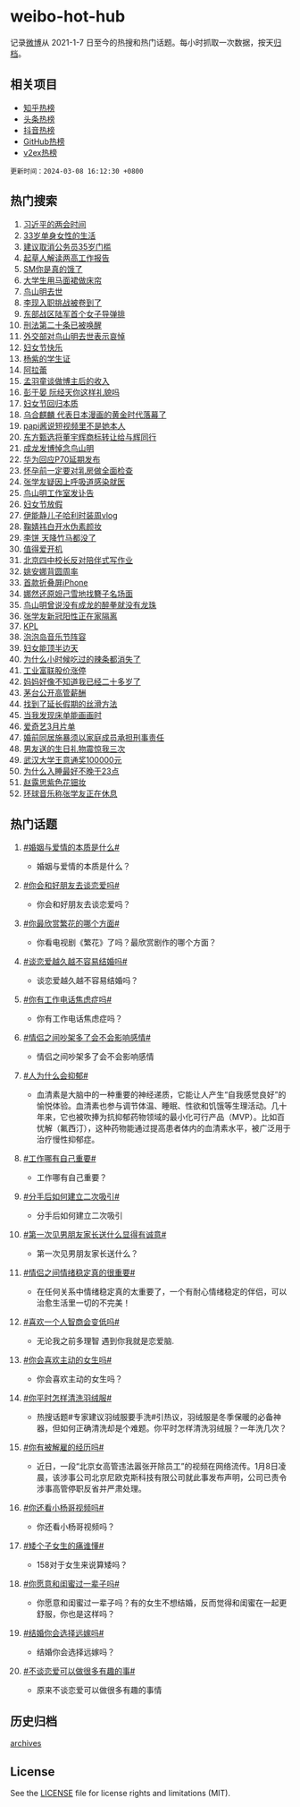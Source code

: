 # weibo-hot-hub

记录[微博](https://www.weibo.com)从 2021-1-7 日至今的热搜和热门话题。每小时抓取一次数据，按天[归档](archives)。

## 相关项目

- [知乎热榜](https://github.com/lonnyzhang423/zhihu-hot-hub)
- [头条热榜](https://github.com/lonnyzhang423/toutiao-hot-hub)
- [抖音热榜](https://github.com/lonnyzhang423/douyin-hot-hub)
- [GitHub热榜](https://github.com/lonnyzhang423/github-hot-hub)
- [v2ex热榜](https://github.com/lonnyzhang423/v2ex-hot-hub)


`更新时间：2024-03-08 16:12:30 +0800`

## 热门搜索

1. [习近平的两会时间](https://m.weibo.cn/search?containerid=100103type%3D1%26t%3D10%26q%3D%23%E4%B9%A0%E8%BF%91%E5%B9%B3%E7%9A%84%E4%B8%A4%E4%BC%9A%E6%97%B6%E9%97%B4%23&stream_entry_id=51&isnewpage=1&extparam=seat%3D1%26dgr%3D0%26stream_entry_id%3D51%26pos%3D0%26filter_type%3Drealtimehot%26q%3D%2523%25E4%25B9%25A0%25E8%25BF%2591%25E5%25B9%25B3%25E7%259A%2584%25E4%25B8%25A4%25E4%25BC%259A%25E6%2597%25B6%25E9%2597%25B4%2523%26c_type%3D51%26cate%3D10103%26display_time%3D1709885549%26pre_seqid%3D1709885549669028604142)
1. [33岁单身女性的生活](https://m.weibo.cn/search?containerid=100103type%3D1%26t%3D10%26q%3D%2333%E5%B2%81%E5%8D%95%E8%BA%AB%E5%A5%B3%E6%80%A7%E7%9A%84%E7%94%9F%E6%B4%BB%23&stream_entry_id=31&isnewpage=1&extparam=seat%3D1%26band_rank%3D1%26dgr%3D0%26filter_type%3Drealtimehot%26flag%3D1%26realpos%3D1%26stream_entry_id%3D31%26pos%3D0%26c_type%3D31%26lcate%3D5001%26q%3D%252333%25E5%25B2%2581%25E5%258D%2595%25E8%25BA%25AB%25E5%25A5%25B3%25E6%2580%25A7%25E7%259A%2584%25E7%2594%259F%25E6%25B4%25BB%2523%26cate%3D5001%26display_time%3D1709885549%26pre_seqid%3D1709885549669028604142)
1. [建议取消公务员35岁门槛](https://m.weibo.cn/search?containerid=100103type%3D1%26t%3D10%26q%3D%23%E5%BB%BA%E8%AE%AE%E5%8F%96%E6%B6%88%E5%85%AC%E5%8A%A1%E5%91%9835%E5%B2%81%E9%97%A8%E6%A7%9B%23&stream_entry_id=31&isnewpage=1&extparam=seat%3D1%26band_rank%3D2%26dgr%3D0%26filter_type%3Drealtimehot%26flag%3D2%26realpos%3D2%26stream_entry_id%3D31%26pos%3D1%26c_type%3D31%26lcate%3D5001%26q%3D%2523%25E5%25BB%25BA%25E8%25AE%25AE%25E5%258F%2596%25E6%25B6%2588%25E5%2585%25AC%25E5%258A%25A1%25E5%2591%259835%25E5%25B2%2581%25E9%2597%25A8%25E6%25A7%259B%2523%26cate%3D5001%26display_time%3D1709885549%26pre_seqid%3D1709885549669028604142)
1. [起草人解读两高工作报告](https://m.weibo.cn/search?containerid=100103type%3D1%26t%3D10%26q%3D%23%E8%B5%B7%E8%8D%89%E4%BA%BA%E8%A7%A3%E8%AF%BB%E4%B8%A4%E9%AB%98%E5%B7%A5%E4%BD%9C%E6%8A%A5%E5%91%8A%23&stream_entry_id=31&isnewpage=1&extparam=seat%3D1%26band_rank%3D3%26dgr%3D0%26filter_type%3Drealtimehot%26flag%3D0%26realpos%3D3%26stream_entry_id%3D31%26pos%3D2%26c_type%3D31%26lcate%3D5001%26q%3D%2523%25E8%25B5%25B7%25E8%258D%2589%25E4%25BA%25BA%25E8%25A7%25A3%25E8%25AF%25BB%25E4%25B8%25A4%25E9%25AB%2598%25E5%25B7%25A5%25E4%25BD%259C%25E6%258A%25A5%25E5%2591%258A%2523%26cate%3D5001%26display_time%3D1709885549%26pre_seqid%3D1709885549669028604142)
1. [SM你是真的饿了](https://m.weibo.cn/search?containerid=100103type%3D1%26t%3D10%26q%3D%23SM%E4%BD%A0%E6%98%AF%E7%9C%9F%E7%9A%84%E9%A5%BF%E4%BA%86%23&stream_entry_id=31&isnewpage=1&extparam=seat%3D1%26band_rank%3D4%26dgr%3D0%26filter_type%3Drealtimehot%26flag%3D2%26realpos%3D4%26stream_entry_id%3D31%26pos%3D3%26c_type%3D31%26lcate%3D5001%26q%3D%2523SM%25E4%25BD%25A0%25E6%2598%25AF%25E7%259C%259F%25E7%259A%2584%25E9%25A5%25BF%25E4%25BA%2586%2523%26cate%3D5001%26display_time%3D1709885549%26pre_seqid%3D1709885549669028604142)
1. [大学生用马面裙做床帘](https://m.weibo.cn/search?containerid=100103type%3D1%26t%3D10%26q%3D%23%E5%A4%A7%E5%AD%A6%E7%94%9F%E7%94%A8%E9%A9%AC%E9%9D%A2%E8%A3%99%E5%81%9A%E5%BA%8A%E5%B8%98%23&stream_entry_id=31&isnewpage=1&extparam=seat%3D1%26band_rank%3D5%26dgr%3D0%26filter_type%3Drealtimehot%26flag%3D0%26realpos%3D5%26stream_entry_id%3D31%26pos%3D4%26c_type%3D31%26lcate%3D5001%26q%3D%2523%25E5%25A4%25A7%25E5%25AD%25A6%25E7%2594%259F%25E7%2594%25A8%25E9%25A9%25AC%25E9%259D%25A2%25E8%25A3%2599%25E5%2581%259A%25E5%25BA%258A%25E5%25B8%2598%2523%26cate%3D5001%26display_time%3D1709885549%26pre_seqid%3D1709885549669028604142)
1. [鸟山明去世](https://m.weibo.cn/search?containerid=100103type%3D1%26t%3D10%26q%3D%23%E9%B8%9F%E5%B1%B1%E6%98%8E%E5%8E%BB%E4%B8%96%23&stream_entry_id=31&isnewpage=1&extparam=seat%3D1%26band_rank%3D6%26dgr%3D0%26filter_type%3Drealtimehot%26flag%3D16%26realpos%3D6%26stream_entry_id%3D31%26pos%3D5%26c_type%3D31%26lcate%3D5001%26q%3D%2523%25E9%25B8%259F%25E5%25B1%25B1%25E6%2598%258E%25E5%258E%25BB%25E4%25B8%2596%2523%26cate%3D5001%26display_time%3D1709885549%26pre_seqid%3D1709885549669028604142)
1. [李现入职挑战被卷到了](https://m.weibo.cn/search?containerid=100103type%3D1%26t%3D10%26q%3D%23%E6%9D%8E%E7%8E%B0%E5%85%A5%E8%81%8C%E6%8C%91%E6%88%98%E8%A2%AB%E5%8D%B7%E5%88%B0%E4%BA%86%23&stream_entry_id=31&isnewpage=1&extparam=seat%3D1%26band_rank%3D7%26dgr%3D0%26filter_type%3Drealtimehot%26is_ad_pos%3D1%26topic_ad%3D1%26adid%3D226612%26stream_entry_id%3D31%26pos%3D6%26c_type%3D31%26lcate%3D5001%26q%3D%2523%25E6%259D%258E%25E7%258E%25B0%25E5%2585%25A5%25E8%2581%258C%25E6%258C%2591%25E6%2588%2598%25E8%25A2%25AB%25E5%258D%25B7%25E5%2588%25B0%25E4%25BA%2586%2523%26cate%3D5001%26display_time%3D1709885549%26pre_seqid%3D1709885549669028604142)
1. [东部战区陆军首个女子导弹排](https://m.weibo.cn/search?containerid=100103type%3D1%26t%3D10%26q%3D%23%E4%B8%9C%E9%83%A8%E6%88%98%E5%8C%BA%E9%99%86%E5%86%9B%E9%A6%96%E4%B8%AA%E5%A5%B3%E5%AD%90%E5%AF%BC%E5%BC%B9%E6%8E%92%23&stream_entry_id=31&isnewpage=1&extparam=seat%3D1%26band_rank%3D7%26dgr%3D0%26filter_type%3Drealtimehot%26flag%3D0%26realpos%3D7%26stream_entry_id%3D31%26pos%3D7%26c_type%3D31%26lcate%3D5001%26q%3D%2523%25E4%25B8%259C%25E9%2583%25A8%25E6%2588%2598%25E5%258C%25BA%25E9%2599%2586%25E5%2586%259B%25E9%25A6%2596%25E4%25B8%25AA%25E5%25A5%25B3%25E5%25AD%2590%25E5%25AF%25BC%25E5%25BC%25B9%25E6%258E%2592%2523%26cate%3D5001%26display_time%3D1709885549%26pre_seqid%3D1709885549669028604142)
1. [刑法第二十条已被唤醒](https://m.weibo.cn/search?containerid=100103type%3D1%26t%3D10%26q%3D%23%E5%88%91%E6%B3%95%E7%AC%AC%E4%BA%8C%E5%8D%81%E6%9D%A1%E5%B7%B2%E8%A2%AB%E5%94%A4%E9%86%92%23&stream_entry_id=31&isnewpage=1&extparam=seat%3D1%26band_rank%3D8%26dgr%3D0%26filter_type%3Drealtimehot%26flag%3D0%26realpos%3D8%26stream_entry_id%3D31%26pos%3D8%26c_type%3D31%26lcate%3D5001%26q%3D%2523%25E5%2588%2591%25E6%25B3%2595%25E7%25AC%25AC%25E4%25BA%258C%25E5%258D%2581%25E6%259D%25A1%25E5%25B7%25B2%25E8%25A2%25AB%25E5%2594%25A4%25E9%2586%2592%2523%26cate%3D5001%26display_time%3D1709885549%26pre_seqid%3D1709885549669028604142)
1. [外交部对鸟山明去世表示哀悼](https://m.weibo.cn/search?containerid=100103type%3D1%26t%3D10%26q%3D%23%E5%A4%96%E4%BA%A4%E9%83%A8%E5%AF%B9%E9%B8%9F%E5%B1%B1%E6%98%8E%E5%8E%BB%E4%B8%96%E8%A1%A8%E7%A4%BA%E5%93%80%E6%82%BC%23&stream_entry_id=31&isnewpage=1&extparam=seat%3D1%26band_rank%3D9%26dgr%3D0%26filter_type%3Drealtimehot%26flag%3D1%26realpos%3D9%26stream_entry_id%3D31%26pos%3D9%26c_type%3D31%26lcate%3D5001%26q%3D%2523%25E5%25A4%2596%25E4%25BA%25A4%25E9%2583%25A8%25E5%25AF%25B9%25E9%25B8%259F%25E5%25B1%25B1%25E6%2598%258E%25E5%258E%25BB%25E4%25B8%2596%25E8%25A1%25A8%25E7%25A4%25BA%25E5%2593%2580%25E6%2582%25BC%2523%26cate%3D5001%26display_time%3D1709885549%26pre_seqid%3D1709885549669028604142)
1. [妇女节快乐](https://m.weibo.cn/search?containerid=100103type%3D1%26t%3D10%26q%3D%23%E5%A6%87%E5%A5%B3%E8%8A%82%E5%BF%AB%E4%B9%90%23&stream_entry_id=31&isnewpage=1&extparam=seat%3D1%26band_rank%3D10%26dgr%3D0%26filter_type%3Drealtimehot%26flag%3D16%26realpos%3D10%26stream_entry_id%3D31%26pos%3D10%26c_type%3D31%26lcate%3D5001%26q%3D%2523%25E5%25A6%2587%25E5%25A5%25B3%25E8%258A%2582%25E5%25BF%25AB%25E4%25B9%2590%2523%26cate%3D5001%26display_time%3D1709885549%26pre_seqid%3D1709885549669028604142)
1. [杨紫的学生证](https://m.weibo.cn/search?containerid=100103type%3D1%26t%3D10%26q%3D%23%E6%9D%A8%E7%B4%AB%E7%9A%84%E5%AD%A6%E7%94%9F%E8%AF%81%23&stream_entry_id=31&isnewpage=1&extparam=seat%3D1%26band_rank%3D11%26dgr%3D0%26filter_type%3Drealtimehot%26flag%3D1%26realpos%3D11%26stream_entry_id%3D31%26pos%3D11%26c_type%3D31%26lcate%3D5001%26q%3D%2523%25E6%259D%25A8%25E7%25B4%25AB%25E7%259A%2584%25E5%25AD%25A6%25E7%2594%259F%25E8%25AF%2581%2523%26cate%3D5001%26display_time%3D1709885549%26pre_seqid%3D1709885549669028604142)
1. [阿拉蕾](https://m.weibo.cn/search?containerid=100103type%3D1%26t%3D10%26q%3D%E9%98%BF%E6%8B%89%E8%95%BE&stream_entry_id=31&isnewpage=1&extparam=seat%3D1%26band_rank%3D12%26dgr%3D0%26filter_type%3Drealtimehot%26flag%3D2%26realpos%3D12%26stream_entry_id%3D31%26pos%3D12%26c_type%3D31%26lcate%3D5001%26q%3D%25E9%2598%25BF%25E6%258B%2589%25E8%2595%25BE%26cate%3D5001%26display_time%3D1709885549%26pre_seqid%3D1709885549669028604142)
1. [孟羽童谈做博主后的收入](https://m.weibo.cn/search?containerid=100103type%3D1%26t%3D10%26q%3D%23%E5%AD%9F%E7%BE%BD%E7%AB%A5%E8%B0%88%E5%81%9A%E5%8D%9A%E4%B8%BB%E5%90%8E%E7%9A%84%E6%94%B6%E5%85%A5%23&stream_entry_id=31&isnewpage=1&extparam=seat%3D1%26band_rank%3D13%26dgr%3D0%26filter_type%3Drealtimehot%26flag%3D1%26realpos%3D13%26stream_entry_id%3D31%26pos%3D13%26c_type%3D31%26lcate%3D5001%26q%3D%2523%25E5%25AD%259F%25E7%25BE%25BD%25E7%25AB%25A5%25E8%25B0%2588%25E5%2581%259A%25E5%258D%259A%25E4%25B8%25BB%25E5%2590%258E%25E7%259A%2584%25E6%2594%25B6%25E5%2585%25A5%2523%26cate%3D5001%26display_time%3D1709885549%26pre_seqid%3D1709885549669028604142)
1. [彭于晏 阮经天你这样礼貌吗](https://m.weibo.cn/search?containerid=100103type%3D1%26t%3D10%26q%3D%E5%BD%AD%E4%BA%8E%E6%99%8F+%E9%98%AE%E7%BB%8F%E5%A4%A9%E4%BD%A0%E8%BF%99%E6%A0%B7%E7%A4%BC%E8%B2%8C%E5%90%97&stream_entry_id=31&isnewpage=1&extparam=seat%3D1%26band_rank%3D14%26dgr%3D0%26filter_type%3Drealtimehot%26flag%3D1%26realpos%3D14%26stream_entry_id%3D31%26pos%3D14%26c_type%3D31%26lcate%3D5001%26q%3D%25E5%25BD%25AD%25E4%25BA%258E%25E6%2599%258F%2520%25E9%2598%25AE%25E7%25BB%258F%25E5%25A4%25A9%25E4%25BD%25A0%25E8%25BF%2599%25E6%25A0%25B7%25E7%25A4%25BC%25E8%25B2%258C%25E5%2590%2597%26cate%3D5001%26display_time%3D1709885549%26pre_seqid%3D1709885549669028604142)
1. [妇女节回归本质](https://m.weibo.cn/search?containerid=100103type%3D1%26t%3D10%26q%3D%23%E5%A6%87%E5%A5%B3%E8%8A%82%E5%9B%9E%E5%BD%92%E6%9C%AC%E8%B4%A8%23&stream_entry_id=31&isnewpage=1&extparam=seat%3D1%26band_rank%3D15%26dgr%3D0%26filter_type%3Drealtimehot%26flag%3D0%26realpos%3D15%26stream_entry_id%3D31%26pos%3D15%26c_type%3D31%26lcate%3D5001%26q%3D%2523%25E5%25A6%2587%25E5%25A5%25B3%25E8%258A%2582%25E5%259B%259E%25E5%25BD%2592%25E6%259C%25AC%25E8%25B4%25A8%2523%26cate%3D5001%26display_time%3D1709885549%26pre_seqid%3D1709885549669028604142)
1. [乌合麒麟 代表日本漫画的黄金时代落幕了](https://m.weibo.cn/search?containerid=100103type%3D1%26t%3D10%26q%3D%E4%B9%8C%E5%90%88%E9%BA%92%E9%BA%9F+%E4%BB%A3%E8%A1%A8%E6%97%A5%E6%9C%AC%E6%BC%AB%E7%94%BB%E7%9A%84%E9%BB%84%E9%87%91%E6%97%B6%E4%BB%A3%E8%90%BD%E5%B9%95%E4%BA%86&stream_entry_id=31&isnewpage=1&extparam=seat%3D1%26band_rank%3D16%26dgr%3D0%26filter_type%3Drealtimehot%26flag%3D0%26realpos%3D16%26stream_entry_id%3D31%26pos%3D16%26c_type%3D31%26lcate%3D5001%26q%3D%25E4%25B9%258C%25E5%2590%2588%25E9%25BA%2592%25E9%25BA%259F%2520%25E4%25BB%25A3%25E8%25A1%25A8%25E6%2597%25A5%25E6%259C%25AC%25E6%25BC%25AB%25E7%2594%25BB%25E7%259A%2584%25E9%25BB%2584%25E9%2587%2591%25E6%2597%25B6%25E4%25BB%25A3%25E8%2590%25BD%25E5%25B9%2595%25E4%25BA%2586%26cate%3D5001%26display_time%3D1709885549%26pre_seqid%3D1709885549669028604142)
1. [papi酱说短视频里不是她本人](https://m.weibo.cn/search?containerid=100103type%3D1%26t%3D10%26q%3D%23papi%E9%85%B1%E8%AF%B4%E7%9F%AD%E8%A7%86%E9%A2%91%E9%87%8C%E4%B8%8D%E6%98%AF%E5%A5%B9%E6%9C%AC%E4%BA%BA%23&stream_entry_id=31&isnewpage=1&extparam=seat%3D1%26band_rank%3D17%26dgr%3D0%26filter_type%3Drealtimehot%26flag%3D2%26realpos%3D17%26stream_entry_id%3D31%26pos%3D17%26c_type%3D31%26lcate%3D5001%26q%3D%2523papi%25E9%2585%25B1%25E8%25AF%25B4%25E7%259F%25AD%25E8%25A7%2586%25E9%25A2%2591%25E9%2587%258C%25E4%25B8%258D%25E6%2598%25AF%25E5%25A5%25B9%25E6%259C%25AC%25E4%25BA%25BA%2523%26cate%3D5001%26display_time%3D1709885549%26pre_seqid%3D1709885549669028604142)
1. [东方甄选将董宇辉商标转让给与辉同行](https://m.weibo.cn/search?containerid=100103type%3D1%26t%3D10%26q%3D%23%E4%B8%9C%E6%96%B9%E7%94%84%E9%80%89%E5%B0%86%E8%91%A3%E5%AE%87%E8%BE%89%E5%95%86%E6%A0%87%E8%BD%AC%E8%AE%A9%E7%BB%99%E4%B8%8E%E8%BE%89%E5%90%8C%E8%A1%8C%23&stream_entry_id=31&isnewpage=1&extparam=seat%3D1%26band_rank%3D18%26dgr%3D0%26filter_type%3Drealtimehot%26flag%3D2%26realpos%3D18%26stream_entry_id%3D31%26pos%3D18%26c_type%3D31%26lcate%3D5001%26q%3D%2523%25E4%25B8%259C%25E6%2596%25B9%25E7%2594%2584%25E9%2580%2589%25E5%25B0%2586%25E8%2591%25A3%25E5%25AE%2587%25E8%25BE%2589%25E5%2595%2586%25E6%25A0%2587%25E8%25BD%25AC%25E8%25AE%25A9%25E7%25BB%2599%25E4%25B8%258E%25E8%25BE%2589%25E5%2590%258C%25E8%25A1%258C%2523%26cate%3D5001%26display_time%3D1709885549%26pre_seqid%3D1709885549669028604142)
1. [成龙发博悼念鸟山明](https://m.weibo.cn/search?containerid=100103type%3D1%26t%3D10%26q%3D%E6%88%90%E9%BE%99%E5%8F%91%E5%8D%9A%E6%82%BC%E5%BF%B5%E9%B8%9F%E5%B1%B1%E6%98%8E&stream_entry_id=31&isnewpage=1&extparam=seat%3D1%26band_rank%3D19%26dgr%3D0%26filter_type%3Drealtimehot%26flag%3D1%26realpos%3D19%26stream_entry_id%3D31%26pos%3D19%26c_type%3D31%26lcate%3D5001%26q%3D%25E6%2588%2590%25E9%25BE%2599%25E5%258F%2591%25E5%258D%259A%25E6%2582%25BC%25E5%25BF%25B5%25E9%25B8%259F%25E5%25B1%25B1%25E6%2598%258E%26cate%3D5001%26display_time%3D1709885549%26pre_seqid%3D1709885549669028604142)
1. [华为回应P70延期发布](https://m.weibo.cn/search?containerid=100103type%3D1%26t%3D10%26q%3D%23%E5%8D%8E%E4%B8%BA%E5%9B%9E%E5%BA%94P70%E5%BB%B6%E6%9C%9F%E5%8F%91%E5%B8%83%23&stream_entry_id=31&isnewpage=1&extparam=seat%3D1%26band_rank%3D20%26dgr%3D0%26filter_type%3Drealtimehot%26flag%3D1%26realpos%3D20%26stream_entry_id%3D31%26pos%3D20%26c_type%3D31%26lcate%3D5001%26q%3D%2523%25E5%258D%258E%25E4%25B8%25BA%25E5%259B%259E%25E5%25BA%2594P70%25E5%25BB%25B6%25E6%259C%259F%25E5%258F%2591%25E5%25B8%2583%2523%26cate%3D5001%26display_time%3D1709885549%26pre_seqid%3D1709885549669028604142)
1. [怀孕前一定要对乳房做全面检查](https://m.weibo.cn/search?containerid=100103type%3D1%26t%3D10%26q%3D%23%E6%80%80%E5%AD%95%E5%89%8D%E4%B8%80%E5%AE%9A%E8%A6%81%E5%AF%B9%E4%B9%B3%E6%88%BF%E5%81%9A%E5%85%A8%E9%9D%A2%E6%A3%80%E6%9F%A5%23&stream_entry_id=31&isnewpage=1&extparam=seat%3D1%26band_rank%3D21%26dgr%3D0%26filter_type%3Drealtimehot%26flag%3D1%26realpos%3D21%26stream_entry_id%3D31%26pos%3D21%26c_type%3D31%26lcate%3D5001%26q%3D%2523%25E6%2580%2580%25E5%25AD%2595%25E5%2589%258D%25E4%25B8%2580%25E5%25AE%259A%25E8%25A6%2581%25E5%25AF%25B9%25E4%25B9%25B3%25E6%2588%25BF%25E5%2581%259A%25E5%2585%25A8%25E9%259D%25A2%25E6%25A3%2580%25E6%259F%25A5%2523%26cate%3D5001%26display_time%3D1709885549%26pre_seqid%3D1709885549669028604142)
1. [张学友疑因上呼吸道感染就医](https://m.weibo.cn/search?containerid=100103type%3D1%26t%3D10%26q%3D%23%E5%BC%A0%E5%AD%A6%E5%8F%8B%E7%96%91%E5%9B%A0%E4%B8%8A%E5%91%BC%E5%90%B8%E9%81%93%E6%84%9F%E6%9F%93%E5%B0%B1%E5%8C%BB%23&stream_entry_id=31&isnewpage=1&extparam=seat%3D1%26band_rank%3D22%26dgr%3D0%26filter_type%3Drealtimehot%26flag%3D0%26realpos%3D22%26stream_entry_id%3D31%26pos%3D22%26c_type%3D31%26lcate%3D5001%26q%3D%2523%25E5%25BC%25A0%25E5%25AD%25A6%25E5%258F%258B%25E7%2596%2591%25E5%259B%25A0%25E4%25B8%258A%25E5%2591%25BC%25E5%2590%25B8%25E9%2581%2593%25E6%2584%259F%25E6%259F%2593%25E5%25B0%25B1%25E5%258C%25BB%2523%26cate%3D5001%26display_time%3D1709885549%26pre_seqid%3D1709885549669028604142)
1. [鸟山明工作室发讣告](https://m.weibo.cn/search?containerid=100103type%3D1%26t%3D10%26q%3D%23%E9%B8%9F%E5%B1%B1%E6%98%8E%E5%B7%A5%E4%BD%9C%E5%AE%A4%E5%8F%91%E8%AE%A3%E5%91%8A%23&stream_entry_id=31&isnewpage=1&extparam=seat%3D1%26band_rank%3D23%26dgr%3D0%26filter_type%3Drealtimehot%26flag%3D0%26realpos%3D23%26stream_entry_id%3D31%26pos%3D23%26c_type%3D31%26lcate%3D5001%26q%3D%2523%25E9%25B8%259F%25E5%25B1%25B1%25E6%2598%258E%25E5%25B7%25A5%25E4%25BD%259C%25E5%25AE%25A4%25E5%258F%2591%25E8%25AE%25A3%25E5%2591%258A%2523%26cate%3D5001%26display_time%3D1709885549%26pre_seqid%3D1709885549669028604142)
1. [妇女节放假](https://m.weibo.cn/search?containerid=100103type%3D1%26t%3D10%26q%3D%E5%A6%87%E5%A5%B3%E8%8A%82%E6%94%BE%E5%81%87&stream_entry_id=31&isnewpage=1&extparam=seat%3D1%26band_rank%3D24%26dgr%3D0%26filter_type%3Drealtimehot%26flag%3D0%26realpos%3D24%26stream_entry_id%3D31%26pos%3D24%26c_type%3D31%26lcate%3D5001%26q%3D%25E5%25A6%2587%25E5%25A5%25B3%25E8%258A%2582%25E6%2594%25BE%25E5%2581%2587%26cate%3D5001%26display_time%3D1709885549%26pre_seqid%3D1709885549669028604142)
1. [伊能静儿子哈利时装周vlog](https://m.weibo.cn/search?containerid=100103type%3D1%26t%3D10%26q%3D%23%E4%BC%8A%E8%83%BD%E9%9D%99%E5%84%BF%E5%AD%90%E5%93%88%E5%88%A9%E6%97%B6%E8%A3%85%E5%91%A8vlog%23&stream_entry_id=31&isnewpage=1&extparam=seat%3D1%26band_rank%3D25%26dgr%3D0%26filter_type%3Drealtimehot%26flag%3D1%26realpos%3D25%26stream_entry_id%3D31%26pos%3D25%26c_type%3D31%26lcate%3D5001%26q%3D%2523%25E4%25BC%258A%25E8%2583%25BD%25E9%259D%2599%25E5%2584%25BF%25E5%25AD%2590%25E5%2593%2588%25E5%2588%25A9%25E6%2597%25B6%25E8%25A3%2585%25E5%2591%25A8vlog%2523%26cate%3D5001%26display_time%3D1709885549%26pre_seqid%3D1709885549669028604142)
1. [鞠婧祎白开水伪素颜妆](https://m.weibo.cn/search?containerid=100103type%3D1%26t%3D10%26q%3D%23%E9%9E%A0%E5%A9%A7%E7%A5%8E%E7%99%BD%E5%BC%80%E6%B0%B4%E4%BC%AA%E7%B4%A0%E9%A2%9C%E5%A6%86%23&stream_entry_id=31&isnewpage=1&extparam=seat%3D1%26band_rank%3D26%26dgr%3D0%26filter_type%3Drealtimehot%26flag%3D1%26realpos%3D26%26stream_entry_id%3D31%26pos%3D26%26c_type%3D31%26lcate%3D5001%26q%3D%2523%25E9%259E%25A0%25E5%25A9%25A7%25E7%25A5%258E%25E7%2599%25BD%25E5%25BC%2580%25E6%25B0%25B4%25E4%25BC%25AA%25E7%25B4%25A0%25E9%25A2%259C%25E5%25A6%2586%2523%26cate%3D5001%26display_time%3D1709885549%26pre_seqid%3D1709885549669028604142)
1. [李饼 天降竹马都没了](https://m.weibo.cn/search?containerid=100103type%3D1%26t%3D10%26q%3D%E6%9D%8E%E9%A5%BC+%E5%A4%A9%E9%99%8D%E7%AB%B9%E9%A9%AC%E9%83%BD%E6%B2%A1%E4%BA%86&stream_entry_id=31&isnewpage=1&extparam=seat%3D1%26band_rank%3D27%26dgr%3D0%26filter_type%3Drealtimehot%26flag%3D1%26realpos%3D27%26stream_entry_id%3D31%26pos%3D27%26c_type%3D31%26lcate%3D5001%26q%3D%25E6%259D%258E%25E9%25A5%25BC%2520%25E5%25A4%25A9%25E9%2599%258D%25E7%25AB%25B9%25E9%25A9%25AC%25E9%2583%25BD%25E6%25B2%25A1%25E4%25BA%2586%26cate%3D5001%26display_time%3D1709885549%26pre_seqid%3D1709885549669028604142)
1. [值得爱开机](https://m.weibo.cn/search?containerid=100103type%3D1%26t%3D10%26q%3D%23%E5%80%BC%E5%BE%97%E7%88%B1%E5%BC%80%E6%9C%BA%23&stream_entry_id=31&isnewpage=1&extparam=seat%3D1%26band_rank%3D28%26dgr%3D0%26filter_type%3Drealtimehot%26flag%3D1%26realpos%3D28%26stream_entry_id%3D31%26pos%3D28%26c_type%3D31%26lcate%3D5001%26q%3D%2523%25E5%2580%25BC%25E5%25BE%2597%25E7%2588%25B1%25E5%25BC%2580%25E6%259C%25BA%2523%26cate%3D5001%26display_time%3D1709885549%26pre_seqid%3D1709885549669028604142)
1. [北京四中校长反对陪伴式写作业](https://m.weibo.cn/search?containerid=100103type%3D1%26t%3D10%26q%3D%23%E5%8C%97%E4%BA%AC%E5%9B%9B%E4%B8%AD%E6%A0%A1%E9%95%BF%E5%8F%8D%E5%AF%B9%E9%99%AA%E4%BC%B4%E5%BC%8F%E5%86%99%E4%BD%9C%E4%B8%9A%23&stream_entry_id=31&isnewpage=1&extparam=seat%3D1%26band_rank%3D29%26dgr%3D0%26filter_type%3Drealtimehot%26flag%3D1%26realpos%3D29%26stream_entry_id%3D31%26pos%3D29%26c_type%3D31%26lcate%3D5001%26q%3D%2523%25E5%258C%2597%25E4%25BA%25AC%25E5%259B%259B%25E4%25B8%25AD%25E6%25A0%25A1%25E9%2595%25BF%25E5%258F%258D%25E5%25AF%25B9%25E9%2599%25AA%25E4%25BC%25B4%25E5%25BC%258F%25E5%2586%2599%25E4%25BD%259C%25E4%25B8%259A%2523%26cate%3D5001%26display_time%3D1709885549%26pre_seqid%3D1709885549669028604142)
1. [姚安娜背圆周率](https://m.weibo.cn/search?containerid=100103type%3D1%26t%3D10%26q%3D%23%E5%A7%9A%E5%AE%89%E5%A8%9C%E8%83%8C%E5%9C%86%E5%91%A8%E7%8E%87%23&stream_entry_id=31&isnewpage=1&extparam=seat%3D1%26band_rank%3D30%26dgr%3D0%26filter_type%3Drealtimehot%26flag%3D1%26realpos%3D30%26stream_entry_id%3D31%26pos%3D30%26c_type%3D31%26lcate%3D5001%26q%3D%2523%25E5%25A7%259A%25E5%25AE%2589%25E5%25A8%259C%25E8%2583%258C%25E5%259C%2586%25E5%2591%25A8%25E7%258E%2587%2523%26cate%3D5001%26display_time%3D1709885549%26pre_seqid%3D1709885549669028604142)
1. [首款折叠屏iPhone](https://m.weibo.cn/search?containerid=100103type%3D1%26t%3D10%26q%3D%23%E9%A6%96%E6%AC%BE%E6%8A%98%E5%8F%A0%E5%B1%8FiPhone%23&stream_entry_id=31&isnewpage=1&extparam=seat%3D1%26band_rank%3D31%26dgr%3D0%26filter_type%3Drealtimehot%26flag%3D1%26realpos%3D31%26stream_entry_id%3D31%26pos%3D31%26c_type%3D31%26lcate%3D5001%26q%3D%2523%25E9%25A6%2596%25E6%25AC%25BE%25E6%258A%2598%25E5%258F%25A0%25E5%25B1%258FiPhone%2523%26cate%3D5001%26display_time%3D1709885549%26pre_seqid%3D1709885549669028604142)
1. [娜然还原妲己雪地找簪子名场面](https://m.weibo.cn/search?containerid=100103type%3D1%26t%3D10%26q%3D%E5%A8%9C%E7%84%B6%E8%BF%98%E5%8E%9F%E5%A6%B2%E5%B7%B1%E9%9B%AA%E5%9C%B0%E6%89%BE%E7%B0%AA%E5%AD%90%E5%90%8D%E5%9C%BA%E9%9D%A2&stream_entry_id=31&isnewpage=1&extparam=seat%3D1%26band_rank%3D32%26dgr%3D0%26filter_type%3Drealtimehot%26flag%3D0%26realpos%3D32%26stream_entry_id%3D31%26pos%3D32%26c_type%3D31%26lcate%3D5001%26q%3D%25E5%25A8%259C%25E7%2584%25B6%25E8%25BF%2598%25E5%258E%259F%25E5%25A6%25B2%25E5%25B7%25B1%25E9%259B%25AA%25E5%259C%25B0%25E6%2589%25BE%25E7%25B0%25AA%25E5%25AD%2590%25E5%2590%258D%25E5%259C%25BA%25E9%259D%25A2%26cate%3D5001%26display_time%3D1709885549%26pre_seqid%3D1709885549669028604142)
1. [鸟山明曾说没有成龙的醉拳就没有龙珠](https://m.weibo.cn/search?containerid=100103type%3D1%26t%3D10%26q%3D%23%E9%B8%9F%E5%B1%B1%E6%98%8E%E6%9B%BE%E8%AF%B4%E6%B2%A1%E6%9C%89%E6%88%90%E9%BE%99%E7%9A%84%E9%86%89%E6%8B%B3%E5%B0%B1%E6%B2%A1%E6%9C%89%E9%BE%99%E7%8F%A0%23&stream_entry_id=31&isnewpage=1&extparam=seat%3D1%26band_rank%3D33%26dgr%3D0%26filter_type%3Drealtimehot%26flag%3D0%26realpos%3D33%26stream_entry_id%3D31%26pos%3D33%26c_type%3D31%26lcate%3D5001%26q%3D%2523%25E9%25B8%259F%25E5%25B1%25B1%25E6%2598%258E%25E6%259B%25BE%25E8%25AF%25B4%25E6%25B2%25A1%25E6%259C%2589%25E6%2588%2590%25E9%25BE%2599%25E7%259A%2584%25E9%2586%2589%25E6%258B%25B3%25E5%25B0%25B1%25E6%25B2%25A1%25E6%259C%2589%25E9%25BE%2599%25E7%258F%25A0%2523%26cate%3D5001%26display_time%3D1709885549%26pre_seqid%3D1709885549669028604142)
1. [张学友新冠阳性正在家隔离](https://m.weibo.cn/search?containerid=100103type%3D1%26t%3D10%26q%3D%E5%BC%A0%E5%AD%A6%E5%8F%8B%E6%96%B0%E5%86%A0%E9%98%B3%E6%80%A7%E6%AD%A3%E5%9C%A8%E5%AE%B6%E9%9A%94%E7%A6%BB&stream_entry_id=31&isnewpage=1&extparam=seat%3D1%26band_rank%3D34%26dgr%3D0%26filter_type%3Drealtimehot%26flag%3D1%26realpos%3D34%26stream_entry_id%3D31%26pos%3D34%26c_type%3D31%26lcate%3D5001%26q%3D%25E5%25BC%25A0%25E5%25AD%25A6%25E5%258F%258B%25E6%2596%25B0%25E5%2586%25A0%25E9%2598%25B3%25E6%2580%25A7%25E6%25AD%25A3%25E5%259C%25A8%25E5%25AE%25B6%25E9%259A%2594%25E7%25A6%25BB%26cate%3D5001%26display_time%3D1709885549%26pre_seqid%3D1709885549669028604142)
1. [KPL](https://m.weibo.cn/search?containerid=100103type%3D1%26t%3D10%26q%3DKPL&stream_entry_id=31&isnewpage=1&extparam=seat%3D1%26band_rank%3D35%26dgr%3D0%26filter_type%3Drealtimehot%26flag%3D1%26realpos%3D35%26stream_entry_id%3D31%26pos%3D35%26c_type%3D31%26lcate%3D5001%26q%3DKPL%26cate%3D5001%26display_time%3D1709885549%26pre_seqid%3D1709885549669028604142)
1. [泡泡岛音乐节阵容](https://m.weibo.cn/search?containerid=100103type%3D1%26t%3D10%26q%3D%23%E6%B3%A1%E6%B3%A1%E5%B2%9B%E9%9F%B3%E4%B9%90%E8%8A%82%E9%98%B5%E5%AE%B9%23&stream_entry_id=31&isnewpage=1&extparam=seat%3D1%26band_rank%3D36%26dgr%3D0%26filter_type%3Drealtimehot%26flag%3D1%26realpos%3D36%26stream_entry_id%3D31%26pos%3D36%26c_type%3D31%26lcate%3D5001%26q%3D%2523%25E6%25B3%25A1%25E6%25B3%25A1%25E5%25B2%259B%25E9%259F%25B3%25E4%25B9%2590%25E8%258A%2582%25E9%2598%25B5%25E5%25AE%25B9%2523%26cate%3D5001%26display_time%3D1709885549%26pre_seqid%3D1709885549669028604142)
1. [妇女能顶半边天](https://m.weibo.cn/search?containerid=100103type%3D1%26t%3D10%26q%3D%E5%A6%87%E5%A5%B3%E8%83%BD%E9%A1%B6%E5%8D%8A%E8%BE%B9%E5%A4%A9&stream_entry_id=31&isnewpage=1&extparam=seat%3D1%26band_rank%3D37%26dgr%3D0%26filter_type%3Drealtimehot%26flag%3D0%26realpos%3D37%26stream_entry_id%3D31%26pos%3D37%26c_type%3D31%26lcate%3D5001%26q%3D%25E5%25A6%2587%25E5%25A5%25B3%25E8%2583%25BD%25E9%25A1%25B6%25E5%258D%258A%25E8%25BE%25B9%25E5%25A4%25A9%26cate%3D5001%26display_time%3D1709885549%26pre_seqid%3D1709885549669028604142)
1. [为什么小时候吃过的辣条都消失了](https://m.weibo.cn/search?containerid=100103type%3D1%26t%3D10%26q%3D%23%E4%B8%BA%E4%BB%80%E4%B9%88%E5%B0%8F%E6%97%B6%E5%80%99%E5%90%83%E8%BF%87%E7%9A%84%E8%BE%A3%E6%9D%A1%E9%83%BD%E6%B6%88%E5%A4%B1%E4%BA%86%23&stream_entry_id=31&isnewpage=1&extparam=seat%3D1%26band_rank%3D38%26dgr%3D0%26filter_type%3Drealtimehot%26flag%3D1%26realpos%3D38%26stream_entry_id%3D31%26pos%3D38%26c_type%3D31%26lcate%3D5001%26q%3D%2523%25E4%25B8%25BA%25E4%25BB%2580%25E4%25B9%2588%25E5%25B0%258F%25E6%2597%25B6%25E5%2580%2599%25E5%2590%2583%25E8%25BF%2587%25E7%259A%2584%25E8%25BE%25A3%25E6%259D%25A1%25E9%2583%25BD%25E6%25B6%2588%25E5%25A4%25B1%25E4%25BA%2586%2523%26cate%3D5001%26display_time%3D1709885549%26pre_seqid%3D1709885549669028604142)
1. [工业富联股价涨停](https://m.weibo.cn/search?containerid=100103type%3D1%26t%3D10%26q%3D%23%E5%B7%A5%E4%B8%9A%E5%AF%8C%E8%81%94%E8%82%A1%E4%BB%B7%E6%B6%A8%E5%81%9C%23&stream_entry_id=31&isnewpage=1&extparam=seat%3D1%26band_rank%3D39%26dgr%3D0%26filter_type%3Drealtimehot%26flag%3D1%26realpos%3D39%26stream_entry_id%3D31%26pos%3D39%26c_type%3D31%26lcate%3D5001%26q%3D%2523%25E5%25B7%25A5%25E4%25B8%259A%25E5%25AF%258C%25E8%2581%2594%25E8%2582%25A1%25E4%25BB%25B7%25E6%25B6%25A8%25E5%2581%259C%2523%26cate%3D5001%26display_time%3D1709885549%26pre_seqid%3D1709885549669028604142)
1. [妈妈好像不知道我已经二十多岁了](https://m.weibo.cn/search?containerid=100103type%3D1%26t%3D10%26q%3D%E5%A6%88%E5%A6%88%E5%A5%BD%E5%83%8F%E4%B8%8D%E7%9F%A5%E9%81%93%E6%88%91%E5%B7%B2%E7%BB%8F%E4%BA%8C%E5%8D%81%E5%A4%9A%E5%B2%81%E4%BA%86&stream_entry_id=31&isnewpage=1&extparam=seat%3D1%26band_rank%3D40%26dgr%3D0%26filter_type%3Drealtimehot%26flag%3D0%26realpos%3D40%26stream_entry_id%3D31%26pos%3D40%26c_type%3D31%26lcate%3D5001%26q%3D%25E5%25A6%2588%25E5%25A6%2588%25E5%25A5%25BD%25E5%2583%258F%25E4%25B8%258D%25E7%259F%25A5%25E9%2581%2593%25E6%2588%2591%25E5%25B7%25B2%25E7%25BB%258F%25E4%25BA%258C%25E5%258D%2581%25E5%25A4%259A%25E5%25B2%2581%25E4%25BA%2586%26cate%3D5001%26display_time%3D1709885549%26pre_seqid%3D1709885549669028604142)
1. [茅台公开高管薪酬](https://m.weibo.cn/search?containerid=100103type%3D1%26t%3D10%26q%3D%23%E8%8C%85%E5%8F%B0%E5%85%AC%E5%BC%80%E9%AB%98%E7%AE%A1%E8%96%AA%E9%85%AC%23&stream_entry_id=31&isnewpage=1&extparam=seat%3D1%26band_rank%3D41%26dgr%3D0%26filter_type%3Drealtimehot%26flag%3D0%26realpos%3D41%26stream_entry_id%3D31%26pos%3D41%26c_type%3D31%26lcate%3D5001%26q%3D%2523%25E8%258C%2585%25E5%258F%25B0%25E5%2585%25AC%25E5%25BC%2580%25E9%25AB%2598%25E7%25AE%25A1%25E8%2596%25AA%25E9%2585%25AC%2523%26cate%3D5001%26display_time%3D1709885549%26pre_seqid%3D1709885549669028604142)
1. [找到了延长假期的丝滑方法](https://m.weibo.cn/search?containerid=100103type%3D1%26t%3D10%26q%3D%23%E6%89%BE%E5%88%B0%E4%BA%86%E5%BB%B6%E9%95%BF%E5%81%87%E6%9C%9F%E7%9A%84%E4%B8%9D%E6%BB%91%E6%96%B9%E6%B3%95%23&stream_entry_id=31&isnewpage=1&extparam=seat%3D1%26band_rank%3D42%26dgr%3D0%26filter_type%3Drealtimehot%26flag%3D1%26realpos%3D42%26stream_entry_id%3D31%26pos%3D42%26c_type%3D31%26lcate%3D5001%26q%3D%2523%25E6%2589%25BE%25E5%2588%25B0%25E4%25BA%2586%25E5%25BB%25B6%25E9%2595%25BF%25E5%2581%2587%25E6%259C%259F%25E7%259A%2584%25E4%25B8%259D%25E6%25BB%2591%25E6%2596%25B9%25E6%25B3%2595%2523%26cate%3D5001%26display_time%3D1709885549%26pre_seqid%3D1709885549669028604142)
1. [当我发现床单能画画时](https://m.weibo.cn/search?containerid=100103type%3D1%26t%3D10%26q%3D%23%E5%BD%93%E6%88%91%E5%8F%91%E7%8E%B0%E5%BA%8A%E5%8D%95%E8%83%BD%E7%94%BB%E7%94%BB%E6%97%B6%23&stream_entry_id=31&isnewpage=1&extparam=seat%3D1%26band_rank%3D43%26dgr%3D0%26filter_type%3Drealtimehot%26flag%3D1%26realpos%3D43%26stream_entry_id%3D31%26pos%3D43%26c_type%3D31%26lcate%3D5001%26q%3D%2523%25E5%25BD%2593%25E6%2588%2591%25E5%258F%2591%25E7%258E%25B0%25E5%25BA%258A%25E5%258D%2595%25E8%2583%25BD%25E7%2594%25BB%25E7%2594%25BB%25E6%2597%25B6%2523%26cate%3D5001%26display_time%3D1709885549%26pre_seqid%3D1709885549669028604142)
1. [爱奇艺3月片单](https://m.weibo.cn/search?containerid=100103type%3D1%26t%3D10%26q%3D%23%E7%88%B1%E5%A5%87%E8%89%BA3%E6%9C%88%E7%89%87%E5%8D%95%23&stream_entry_id=31&isnewpage=1&extparam=seat%3D1%26band_rank%3D44%26dgr%3D0%26filter_type%3Drealtimehot%26flag%3D0%26realpos%3D44%26stream_entry_id%3D31%26pos%3D44%26c_type%3D31%26lcate%3D5001%26q%3D%2523%25E7%2588%25B1%25E5%25A5%2587%25E8%2589%25BA3%25E6%259C%2588%25E7%2589%2587%25E5%258D%2595%2523%26cate%3D5001%26display_time%3D1709885549%26pre_seqid%3D1709885549669028604142)
1. [婚前同居施暴须以家庭成员承担刑事责任](https://m.weibo.cn/search?containerid=100103type%3D1%26t%3D10%26q%3D%23%E5%A9%9A%E5%89%8D%E5%90%8C%E5%B1%85%E6%96%BD%E6%9A%B4%E9%A1%BB%E4%BB%A5%E5%AE%B6%E5%BA%AD%E6%88%90%E5%91%98%E6%89%BF%E6%8B%85%E5%88%91%E4%BA%8B%E8%B4%A3%E4%BB%BB%23&stream_entry_id=31&isnewpage=1&extparam=seat%3D1%26band_rank%3D45%26dgr%3D0%26filter_type%3Drealtimehot%26flag%3D0%26realpos%3D45%26stream_entry_id%3D31%26pos%3D45%26c_type%3D31%26lcate%3D5001%26q%3D%2523%25E5%25A9%259A%25E5%2589%258D%25E5%2590%258C%25E5%25B1%2585%25E6%2596%25BD%25E6%259A%25B4%25E9%25A1%25BB%25E4%25BB%25A5%25E5%25AE%25B6%25E5%25BA%25AD%25E6%2588%2590%25E5%2591%2598%25E6%2589%25BF%25E6%258B%2585%25E5%2588%2591%25E4%25BA%258B%25E8%25B4%25A3%25E4%25BB%25BB%2523%26cate%3D5001%26display_time%3D1709885549%26pre_seqid%3D1709885549669028604142)
1. [男友送的生日礼物震惊我三次](https://m.weibo.cn/search?containerid=100103type%3D1%26t%3D10%26q%3D%23%E7%94%B7%E5%8F%8B%E9%80%81%E7%9A%84%E7%94%9F%E6%97%A5%E7%A4%BC%E7%89%A9%E9%9C%87%E6%83%8A%E6%88%91%E4%B8%89%E6%AC%A1%23&stream_entry_id=31&isnewpage=1&extparam=seat%3D1%26band_rank%3D46%26dgr%3D0%26filter_type%3Drealtimehot%26flag%3D1%26realpos%3D46%26stream_entry_id%3D31%26pos%3D46%26c_type%3D31%26lcate%3D5001%26q%3D%2523%25E7%2594%25B7%25E5%258F%258B%25E9%2580%2581%25E7%259A%2584%25E7%2594%259F%25E6%2597%25A5%25E7%25A4%25BC%25E7%2589%25A9%25E9%259C%2587%25E6%2583%258A%25E6%2588%2591%25E4%25B8%2589%25E6%25AC%25A1%2523%26cate%3D5001%26display_time%3D1709885549%26pre_seqid%3D1709885549669028604142)
1. [武汉大学王意通奖100000元](https://m.weibo.cn/search?containerid=100103type%3D1%26t%3D10%26q%3D%23%E6%AD%A6%E6%B1%89%E5%A4%A7%E5%AD%A6%E7%8E%8B%E6%84%8F%E9%80%9A%E5%A5%96100000%E5%85%83%23&stream_entry_id=31&isnewpage=1&extparam=seat%3D1%26band_rank%3D47%26dgr%3D0%26filter_type%3Drealtimehot%26flag%3D32768%26realpos%3D47%26stream_entry_id%3D31%26pos%3D47%26c_type%3D31%26lcate%3D5001%26q%3D%2523%25E6%25AD%25A6%25E6%25B1%2589%25E5%25A4%25A7%25E5%25AD%25A6%25E7%258E%258B%25E6%2584%258F%25E9%2580%259A%25E5%25A5%2596100000%25E5%2585%2583%2523%26cate%3D5001%26display_time%3D1709885549%26pre_seqid%3D1709885549669028604142)
1. [为什么入睡最好不晚于23点](https://m.weibo.cn/search?containerid=100103type%3D1%26t%3D10%26q%3D%23%E4%B8%BA%E4%BB%80%E4%B9%88%E5%85%A5%E7%9D%A1%E6%9C%80%E5%A5%BD%E4%B8%8D%E6%99%9A%E4%BA%8E23%E7%82%B9%23&stream_entry_id=31&isnewpage=1&extparam=seat%3D1%26band_rank%3D48%26dgr%3D0%26filter_type%3Drealtimehot%26flag%3D0%26realpos%3D48%26stream_entry_id%3D31%26pos%3D48%26c_type%3D31%26lcate%3D5001%26q%3D%2523%25E4%25B8%25BA%25E4%25BB%2580%25E4%25B9%2588%25E5%2585%25A5%25E7%259D%25A1%25E6%259C%2580%25E5%25A5%25BD%25E4%25B8%258D%25E6%2599%259A%25E4%25BA%258E23%25E7%2582%25B9%2523%26cate%3D5001%26display_time%3D1709885549%26pre_seqid%3D1709885549669028604142)
1. [赵露思紫色花钿妆](https://m.weibo.cn/search?containerid=100103type%3D1%26t%3D10%26q%3D%23%E8%B5%B5%E9%9C%B2%E6%80%9D%E7%B4%AB%E8%89%B2%E8%8A%B1%E9%92%BF%E5%A6%86%23&stream_entry_id=31&isnewpage=1&extparam=seat%3D1%26band_rank%3D49%26dgr%3D0%26filter_type%3Drealtimehot%26flag%3D1%26realpos%3D49%26stream_entry_id%3D31%26pos%3D49%26c_type%3D31%26lcate%3D5001%26q%3D%2523%25E8%25B5%25B5%25E9%259C%25B2%25E6%2580%259D%25E7%25B4%25AB%25E8%2589%25B2%25E8%258A%25B1%25E9%2592%25BF%25E5%25A6%2586%2523%26cate%3D5001%26display_time%3D1709885549%26pre_seqid%3D1709885549669028604142)
1. [环球音乐称张学友正在休息](https://m.weibo.cn/search?containerid=100103type%3D1%26t%3D10%26q%3D%23%E7%8E%AF%E7%90%83%E9%9F%B3%E4%B9%90%E7%A7%B0%E5%BC%A0%E5%AD%A6%E5%8F%8B%E6%AD%A3%E5%9C%A8%E4%BC%91%E6%81%AF%23&stream_entry_id=31&isnewpage=1&extparam=seat%3D1%26band_rank%3D50%26dgr%3D0%26filter_type%3Drealtimehot%26flag%3D1%26realpos%3D50%26stream_entry_id%3D31%26pos%3D50%26c_type%3D31%26lcate%3D5001%26q%3D%2523%25E7%258E%25AF%25E7%2590%2583%25E9%259F%25B3%25E4%25B9%2590%25E7%25A7%25B0%25E5%25BC%25A0%25E5%25AD%25A6%25E5%258F%258B%25E6%25AD%25A3%25E5%259C%25A8%25E4%25BC%2591%25E6%2581%25AF%2523%26cate%3D5001%26display_time%3D1709885549%26pre_seqid%3D1709885549669028604142)

## 热门话题

1. [#婚姻与爱情的本质是什么#](https://m.weibo.cn/search?containerid=231522type%3D1%26t%3D10%26q%3D%23%E5%A9%9A%E5%A7%BB%E4%B8%8E%E7%88%B1%E6%83%85%E7%9A%84%E6%9C%AC%E8%B4%A8%E6%98%AF%E4%BB%80%E4%B9%88%23&stream_entry_id=128&isnewpage=1&extparam=seat%3D1%26dgr%3D0%26pos%3D1-0-0%26c_type%3D128%26lcate%3D5004%26unitid%3D1704881162756%26cate%3D5004%26display_time%3D1709885550%26pre_seqid%3D170988555077200452184)
    - 婚姻与爱情的本质是什么？

1. [#你会和好朋友去谈恋爱吗#](https://m.weibo.cn/search?containerid=231522type%3D1%26t%3D10%26q%3D%23%E4%BD%A0%E4%BC%9A%E5%92%8C%E5%A5%BD%E6%9C%8B%E5%8F%8B%E5%8E%BB%E8%B0%88%E6%81%8B%E7%88%B1%E5%90%97%23&stream_entry_id=128&isnewpage=1&extparam=seat%3D1%26dgr%3D0%26pos%3D1-0-1%26c_type%3D128%26lcate%3D5004%26unitid%3D1704849959446%26cate%3D5004%26display_time%3D1709885550%26pre_seqid%3D170988555077200452184)
    - 你会和好朋友去谈恋爱吗？

1. [#你最欣赏繁花的哪个方面#](https://m.weibo.cn/search?containerid=231522type%3D1%26t%3D10%26q%3D%23%E4%BD%A0%E6%9C%80%E6%AC%A3%E8%B5%8F%E7%B9%81%E8%8A%B1%E7%9A%84%E5%93%AA%E4%B8%AA%E6%96%B9%E9%9D%A2%23&stream_entry_id=128&isnewpage=1&extparam=seat%3D1%26dgr%3D0%26pos%3D1-0-2%26c_type%3D128%26lcate%3D5004%26unitid%3D1704872158127%26cate%3D5004%26display_time%3D1709885550%26pre_seqid%3D170988555077200452184)
    - 你看电视剧《繁花》了吗？最欣赏剧作的哪个方面？

1. [#谈恋爱越久越不容易结婚吗#](https://m.weibo.cn/search?containerid=231522type%3D1%26t%3D10%26q%3D%23%E8%B0%88%E6%81%8B%E7%88%B1%E8%B6%8A%E4%B9%85%E8%B6%8A%E4%B8%8D%E5%AE%B9%E6%98%93%E7%BB%93%E5%A9%9A%E5%90%97%23&stream_entry_id=128&isnewpage=1&extparam=seat%3D1%26dgr%3D0%26pos%3D1-0-3%26c_type%3D128%26lcate%3D5004%26unitid%3D1704871559387%26cate%3D5004%26display_time%3D1709885550%26pre_seqid%3D170988555077200452184)
    - 谈恋爱越久越不容易结婚吗？

1. [#你有工作电话焦虑症吗#](https://m.weibo.cn/search?containerid=231522type%3D1%26t%3D10%26q%3D%23%E4%BD%A0%E6%9C%89%E5%B7%A5%E4%BD%9C%E7%94%B5%E8%AF%9D%E7%84%A6%E8%99%91%E7%97%87%E5%90%97%23&stream_entry_id=128&isnewpage=1&extparam=seat%3D1%26dgr%3D0%26pos%3D1-0-4%26c_type%3D128%26lcate%3D5004%26unitid%3D1704877884678%26cate%3D5004%26display_time%3D1709885550%26pre_seqid%3D170988555077200452184)
    - 你有工作电话焦虑症吗？

1. [#情侣之间吵架多了会不会影响感情#](https://m.weibo.cn/search?containerid=231522type%3D1%26t%3D10%26q%3D%23%E6%83%85%E4%BE%A3%E4%B9%8B%E9%97%B4%E5%90%B5%E6%9E%B6%E5%A4%9A%E4%BA%86%E4%BC%9A%E4%B8%8D%E4%BC%9A%E5%BD%B1%E5%93%8D%E6%84%9F%E6%83%85%23&stream_entry_id=128&isnewpage=1&extparam=seat%3D1%26dgr%3D0%26pos%3D1-0-5%26c_type%3D128%26lcate%3D5004%26unitid%3D1704792093809%26cate%3D5004%26display_time%3D1709885550%26pre_seqid%3D170988555077200452184)
    - 情侣之间吵架多了会不会影响感情

1. [#人为什么会抑郁#](https://m.weibo.cn/search?containerid=231522type%3D1%26t%3D10%26q%3D%23%E4%BA%BA%E4%B8%BA%E4%BB%80%E4%B9%88%E4%BC%9A%E6%8A%91%E9%83%81%23&stream_entry_id=128&isnewpage=1&extparam=seat%3D1%26dgr%3D0%26pos%3D1-0-6%26c_type%3D128%26lcate%3D5004%26unitid%3D1704881163792%26cate%3D5004%26display_time%3D1709885550%26pre_seqid%3D170988555077200452184)
    - 血清素是大脑中的一种重要的神经递质，它能让人产生“自我感觉良好”的愉悦体验。血清素也参与调节体温、睡眠、性欲和饥饿等生理活动。几十年来，它也被吹捧为抗抑郁药物领域的最小化可行产品（MVP）。比如百忧解（氟西汀），这种药物能通过提高患者体内的血清素水平，被广泛用于治疗慢性抑郁症。

1. [#工作哪有自己重要#](https://m.weibo.cn/search?containerid=231522type%3D1%26t%3D10%26q%3D%23%E5%B7%A5%E4%BD%9C%E5%93%AA%E6%9C%89%E8%87%AA%E5%B7%B1%E9%87%8D%E8%A6%81%23&stream_entry_id=128&isnewpage=1&extparam=seat%3D1%26dgr%3D0%26pos%3D1-0-7%26c_type%3D128%26lcate%3D5004%26unitid%3D1704949537973%26cate%3D5004%26display_time%3D1709885550%26pre_seqid%3D170988555077200452184)
    - 工作哪有自己重要？

1. [#分手后如何建立二次吸引#](https://m.weibo.cn/search?containerid=231522type%3D1%26t%3D10%26q%3D%23%E5%88%86%E6%89%8B%E5%90%8E%E5%A6%82%E4%BD%95%E5%BB%BA%E7%AB%8B%E4%BA%8C%E6%AC%A1%E5%90%B8%E5%BC%95%23&stream_entry_id=128&isnewpage=1&extparam=seat%3D1%26dgr%3D0%26pos%3D1-0-8%26c_type%3D128%26lcate%3D5004%26unitid%3D1704870666886%26cate%3D5004%26display_time%3D1709885550%26pre_seqid%3D170988555077200452184)
    - 分手后如何建立二次吸引

1. [#第一次见男朋友家长送什么显得有诚意#](https://m.weibo.cn/search?containerid=231522type%3D1%26t%3D10%26q%3D%23%E7%AC%AC%E4%B8%80%E6%AC%A1%E8%A7%81%E7%94%B7%E6%9C%8B%E5%8F%8B%E5%AE%B6%E9%95%BF%E9%80%81%E4%BB%80%E4%B9%88%E6%98%BE%E5%BE%97%E6%9C%89%E8%AF%9A%E6%84%8F%23&stream_entry_id=128&isnewpage=1&extparam=seat%3D1%26dgr%3D0%26pos%3D1-0-9%26c_type%3D128%26lcate%3D5004%26unitid%3D1704946836507%26cate%3D5004%26display_time%3D1709885550%26pre_seqid%3D170988555077200452184)
    - 第一次见男朋友家长送什么？

1. [#情侣之间情绪稳定真的很重要#](https://m.weibo.cn/search?containerid=231522type%3D1%26t%3D10%26q%3D%23%E6%83%85%E4%BE%A3%E4%B9%8B%E9%97%B4%E6%83%85%E7%BB%AA%E7%A8%B3%E5%AE%9A%E7%9C%9F%E7%9A%84%E5%BE%88%E9%87%8D%E8%A6%81%23&stream_entry_id=128&isnewpage=1&extparam=seat%3D1%26dgr%3D0%26pos%3D1-0-10%26c_type%3D128%26lcate%3D5004%26unitid%3D1704779493657%26cate%3D5004%26display_time%3D1709885550%26pre_seqid%3D170988555077200452184)
    - 在任何关系中情绪稳定真的太重要了，一个有耐心情绪稳定的伴侣，可以治愈生活里一切的不完美！

1. [#喜欢一个人智商会变低吗#](https://m.weibo.cn/search?containerid=231522type%3D1%26t%3D10%26q%3D%23%E5%96%9C%E6%AC%A2%E4%B8%80%E4%B8%AA%E4%BA%BA%E6%99%BA%E5%95%86%E4%BC%9A%E5%8F%98%E4%BD%8E%E5%90%97%23&stream_entry_id=128&isnewpage=1&extparam=seat%3D1%26dgr%3D0%26pos%3D1-0-11%26c_type%3D128%26lcate%3D5004%26unitid%3D1704783068038%26cate%3D5004%26display_time%3D1709885550%26pre_seqid%3D170988555077200452184)
    - 无论我之前多理智  遇到你我就是恋爱脑.

1. [#你会喜欢主动的女生吗#](https://m.weibo.cn/search?containerid=231522type%3D1%26t%3D10%26q%3D%23%E4%BD%A0%E4%BC%9A%E5%96%9C%E6%AC%A2%E4%B8%BB%E5%8A%A8%E7%9A%84%E5%A5%B3%E7%94%9F%E5%90%97%23&stream_entry_id=128&isnewpage=1&extparam=seat%3D1%26dgr%3D0%26pos%3D1-0-12%26c_type%3D128%26lcate%3D5004%26unitid%3D1704786077236%26cate%3D5004%26display_time%3D1709885550%26pre_seqid%3D170988555077200452184)
    - 你会喜欢主动的女生吗？

1. [#你平时怎样清洗羽绒服#](https://m.weibo.cn/search?containerid=231522type%3D1%26t%3D10%26q%3D%23%E4%BD%A0%E5%B9%B3%E6%97%B6%E6%80%8E%E6%A0%B7%E6%B8%85%E6%B4%97%E7%BE%BD%E7%BB%92%E6%9C%8D%23&stream_entry_id=128&isnewpage=1&extparam=seat%3D1%26dgr%3D0%26pos%3D1-0-13%26c_type%3D128%26lcate%3D5004%26unitid%3D1704789081364%26cate%3D5004%26display_time%3D1709885550%26pre_seqid%3D170988555077200452184)
    - 热搜话题#专家建议羽绒服要手洗#引热议，羽绒服是冬季保暖的必备神器，但如何正确清洗却是个难题。你平时怎样清洗羽绒服？一年洗几次？

1. [#你有被解雇的经历吗#](https://m.weibo.cn/search?containerid=231522type%3D1%26t%3D10%26q%3D%23%E4%BD%A0%E6%9C%89%E8%A2%AB%E8%A7%A3%E9%9B%87%E7%9A%84%E7%BB%8F%E5%8E%86%E5%90%97%23&stream_entry_id=128&isnewpage=1&extparam=seat%3D1%26dgr%3D0%26pos%3D1-0-14%26c_type%3D128%26lcate%3D5004%26unitid%3D1704794482090%26cate%3D5004%26display_time%3D1709885550%26pre_seqid%3D170988555077200452184)
    - 近日，一段“北京女高管违法嚣张开除员工”的视频在网络流传。1月8日凌晨，该涉事公司北京尼欧克斯科技有限公司就此事发布声明，公司已责令涉事高管停职反省并严肃处理。

1. [#你还看小杨哥视频吗#](https://m.weibo.cn/search?containerid=231522type%3D1%26t%3D10%26q%3D%23%E4%BD%A0%E8%BF%98%E7%9C%8B%E5%B0%8F%E6%9D%A8%E5%93%A5%E8%A7%86%E9%A2%91%E5%90%97%23&stream_entry_id=128&isnewpage=1&extparam=seat%3D1%26dgr%3D0%26pos%3D1-0-15%26c_type%3D128%26lcate%3D5004%26unitid%3D1704797193944%26cate%3D5004%26display_time%3D1709885550%26pre_seqid%3D170988555077200452184)
    - 你还看小杨哥视频吗？

1. [#矮个子女生的痛谁懂#](https://m.weibo.cn/search?containerid=231522type%3D1%26t%3D10%26q%3D%23%E7%9F%AE%E4%B8%AA%E5%AD%90%E5%A5%B3%E7%94%9F%E7%9A%84%E7%97%9B%E8%B0%81%E6%87%82%23&stream_entry_id=128&isnewpage=1&extparam=seat%3D1%26dgr%3D0%26pos%3D1-0-16%26c_type%3D128%26lcate%3D5004%26unitid%3D1704804675994%26cate%3D5004%26display_time%3D1709885550%26pre_seqid%3D170988555077200452184)
    - 158对于女生来说算矮吗？

1. [#你愿意和闺蜜过一辈子吗#](https://m.weibo.cn/search?containerid=231522type%3D1%26t%3D10%26q%3D%23%E4%BD%A0%E6%84%BF%E6%84%8F%E5%92%8C%E9%97%BA%E8%9C%9C%E8%BF%87%E4%B8%80%E8%BE%88%E5%AD%90%E5%90%97%23&stream_entry_id=128&isnewpage=1&extparam=seat%3D1%26dgr%3D0%26pos%3D1-0-17%26c_type%3D128%26lcate%3D5004%26unitid%3D1704875757520%26cate%3D5004%26display_time%3D1709885550%26pre_seqid%3D170988555077200452184)
    - 你愿意和闺蜜过一辈子吗？有的女生不想结婚，反而觉得和闺蜜在一起更舒服，你也是这样吗？

1. [#结婚你会选择远嫁吗#](https://m.weibo.cn/search?containerid=231522type%3D1%26t%3D10%26q%3D%23%E7%BB%93%E5%A9%9A%E4%BD%A0%E4%BC%9A%E9%80%89%E6%8B%A9%E8%BF%9C%E5%AB%81%E5%90%97%23&stream_entry_id=128&isnewpage=1&extparam=seat%3D1%26dgr%3D0%26pos%3D1-0-18%26c_type%3D128%26lcate%3D5004%26unitid%3D1704870361894%26cate%3D5004%26display_time%3D1709885550%26pre_seqid%3D170988555077200452184)
    - 结婚你会选择远嫁吗？

1. [#不谈恋爱可以做很多有趣的事#](https://m.weibo.cn/search?containerid=231522type%3D1%26t%3D10%26q%3D%23%E4%B8%8D%E8%B0%88%E6%81%8B%E7%88%B1%E5%8F%AF%E4%BB%A5%E5%81%9A%E5%BE%88%E5%A4%9A%E6%9C%89%E8%B6%A3%E7%9A%84%E4%BA%8B%23&stream_entry_id=128&isnewpage=1&extparam=seat%3D1%26dgr%3D0%26pos%3D1-0-19%26c_type%3D128%26lcate%3D5004%26unitid%3D1704865280259%26cate%3D5004%26display_time%3D1709885550%26pre_seqid%3D170988555077200452184)
    - 原来不谈恋爱可以做很多有趣的事情


## 历史归档

[archives](archives)

## License

See the [LICENSE](LICENSE) file for license rights and limitations (MIT).
